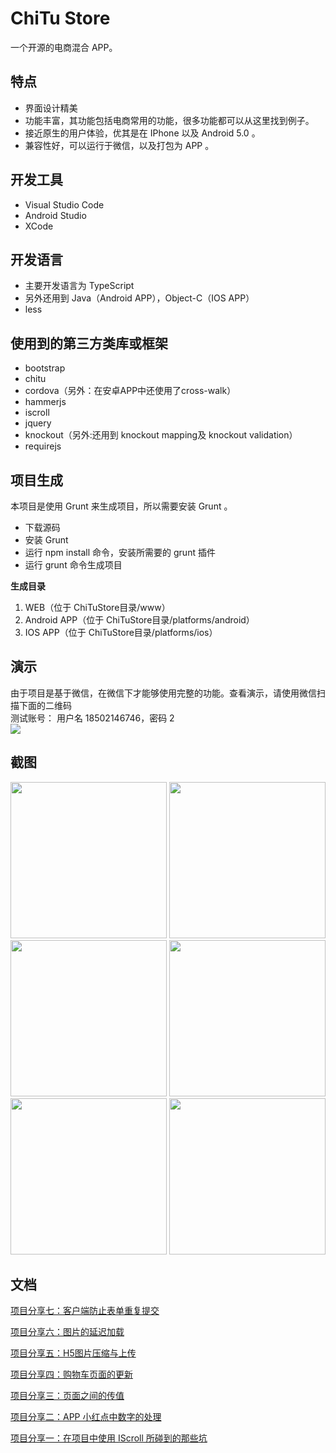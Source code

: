 # ChiTu Store
一个开源的电商混合 APP。
## 特点
* 界面设计精美
* 功能丰富，其功能包括电商常用的功能，很多功能都可以从这里找到例子。
* 接近原生的用户体验，优其是在 IPhone 以及 Android 5.0  。
* 兼容性好，可以运行于微信，以及打包为 APP 。

## 开发工具
* Visual Studio Code
* Android Studio
* XCode

## 开发语言
* 主要开发语言为 TypeScript
* 另外还用到 Java（Android APP），Object-C（IOS APP）
* less

## 使用到的第三方类库或框架
* bootstrap
* chitu
* cordova（另外：在安卓APP中还使用了cross-walk）
* hammerjs
* iscroll
* jquery
* knockout（另外:还用到 knockout mapping及 knockout validation）
* requirejs

## 项目生成
本项目是使用 Grunt 来生成项目，所以需要安装 Grunt 。
* 下载源码
* 安装 Grunt
* 运行 npm install 命令，安装所需要的 grunt 插件
* 运行 grunt 命令生成项目

**生成目录**
1. WEB（位于 ChiTuStore目录/www）
2. Android APP（位于 ChiTuStore目录/platforms/android）
3. IOS APP（位于 ChiTuStore目录/platforms/ios）

## 演示
<div>
由于项目是基于微信，在微信下才能够使用完整的功能。查看演示，请使用微信扫描下面的二维码
</div>
<div>
测试账号： 用户名 18502146746，密码 2
</div>
<img src="http://images2015.cnblogs.com/blog/24769/201512/24769-20151214114035646-1782417684.jpg"/>

## 截图
<img src="http://images2015.cnblogs.com/blog/24769/201512/24769-20151208122817293-191192690.png" width="250px"/>
<img src="http://images2015.cnblogs.com/blog/24769/201512/24769-20151208122838136-2052553047.png" width="250px"/>
<img src="http://images2015.cnblogs.com/blog/24769/201512/24769-20151208122926277-1352928391.png" width="250px"/>
<img src="http://images2015.cnblogs.com/blog/24769/201512/24769-20151208122954558-601077529.png" width="250px"/>
<img src="http://images2015.cnblogs.com/blog/24769/201512/24769-20151208123025793-515149933.png" width="250px"/>
<img src="http://images2015.cnblogs.com/blog/24769/201512/24769-20151212231220872-677914858.png" width="250px"/>

## 文档
[项目分享七：客户端防止表单重复提交](http://www.cnblogs.com/ansiboy/p/5065823.html)

[项目分享六：图片的延迟加载](http://www.cnblogs.com/ansiboy/p/5055337.html)

[项目分享五：H5图片压缩与上传](http://www.cnblogs.com/ansiboy/p/5054313.html)

[项目分享四：购物车页面的更新](http://www.cnblogs.com/ansiboy/p/5051448.html)

[项目分享三：页面之间的传值](http://www.cnblogs.com/ansiboy/p/5050498.html)

[项目分享二：APP 小红点中数字的处理](http://www.cnblogs.com/ansiboy/p/5049892.html)

[项目分享一：在项目中使用 IScroll 所碰到的那些坑](http://www.cnblogs.com/ansiboy/p/5049230.html)


